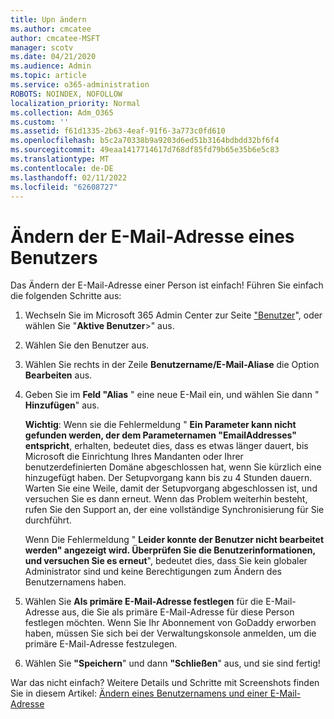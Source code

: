 ```yaml
---
title: Upn ändern
ms.author: cmcatee
author: cmcatee-MSFT
manager: scotv
ms.date: 04/21/2020
ms.audience: Admin
ms.topic: article
ms.service: o365-administration
ROBOTS: NOINDEX, NOFOLLOW
localization_priority: Normal
ms.collection: Adm_O365
ms.custom: ''
ms.assetid: f61d1335-2b63-4eaf-91f6-3a773c0fd610
ms.openlocfilehash: b5c2a70338b9a9203d6ed51b3164bdbdd32bf6f4
ms.sourcegitcommit: 49eaa1417714617d768df85fd79b65e35b6e5c83
ms.translationtype: MT
ms.contentlocale: de-DE
ms.lasthandoff: 02/11/2022
ms.locfileid: "62608727"
---
```

# <a name="change-a-users-email-address"></a>Ändern der E-Mail-Adresse eines Benutzers

Das Ändern der E-Mail-Adresse einer Person ist einfach! Führen Sie einfach die folgenden Schritte aus:
  
1. Wechseln Sie im Microsoft 365 Admin Center zur Seite ["Benutzer](https://go.microsoft.com/fwlink/p/?linkid=834822)", oder wählen Sie "**Aktive Benutzer**\>" aus.
    
2. Wählen Sie den Benutzer aus.
    
3. Wählen Sie rechts in der Zeile **Benutzername/E-Mail-Aliase** die Option **Bearbeiten** aus.
    
4. Geben Sie im **Feld "Alias** " eine neue E-Mail ein, und wählen Sie dann " **Hinzufügen**" aus.
    
    **Wichtig**: Wenn sie die Fehlermeldung " **Ein Parameter kann nicht gefunden werden, der dem Parameternamen "EmailAddresses" entspricht**, erhalten, bedeutet dies, dass es etwas länger dauert, bis Microsoft die Einrichtung Ihres Mandanten oder Ihrer benutzerdefinierten Domäne abgeschlossen hat, wenn Sie kürzlich eine hinzugefügt haben. Der Setupvorgang kann bis zu 4 Stunden dauern. Warten Sie eine Weile, damit der Setupvorgang abgeschlossen ist, und versuchen Sie es dann erneut. Wenn das Problem weiterhin besteht, rufen Sie den Support an, der eine vollständige Synchronisierung für Sie durchführt.
    
    Wenn Die Fehlermeldung " **Leider konnte der Benutzer nicht bearbeitet werden" angezeigt wird. Überprüfen Sie die Benutzerinformationen, und versuchen Sie es erneut**", bedeutet dies, dass Sie kein globaler Administrator sind und keine Berechtigungen zum Ändern des Benutzernamens haben.
    
5. Wählen Sie **Als primäre E-Mail-Adresse festlegen** für die E-Mail-Adresse aus, die Sie als primäre E-Mail-Adresse für diese Person festlegen möchten. Wenn Sie Ihr Abonnement von GoDaddy erworben haben, müssen Sie sich bei der Verwaltungskonsole anmelden, um die primäre E-Mail-Adresse festzulegen. 
    
6. Wählen Sie **"Speichern**" und dann **"Schließen**" aus, und sie sind fertig!
    
War das nicht einfach? Weitere Details und Schritte mit Screenshots finden Sie in diesem Artikel: [Ändern eines Benutzernamens und einer E-Mail-Adresse](https://docs.microsoft.com/microsoft-365/admin/add-users/change-a-user-name-and-email-address)
  

